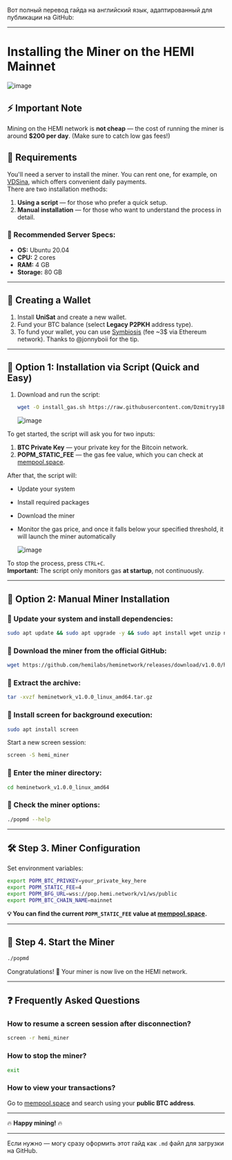Вот полный перевод гайда на английский язык, адаптированный для публикации на GitHub:

---

# Installing the Miner on the HEMI Mainnet
![image](https://github.com/user-attachments/assets/a5f04dd4-2f30-4d51-93f1-7c71e7e6197d)

## ⚡ Important Note
Mining on the HEMI network is **not cheap** — the cost of running the miner is around **$200 per day**. (Make sure to catch low gas fees!)

## 📌 Requirements
You'll need a server to install the miner. You can rent one, for example, on [VDSina](https://www.vdsina.com/?partner=dd4tc21l55), which offers convenient daily payments.  
There are two installation methods:  
1. **Using a script** — for those who prefer a quick setup.  
2. **Manual installation** — for those who want to understand the process in detail.

### 🔧 Recommended Server Specs:
- **OS:** Ubuntu 20.04  
- **CPU:** 2 cores  
- **RAM:** 4 GB  
- **Storage:** 80 GB  

---

## 🚀 Creating a Wallet

1. Install **UniSat** and create a new wallet.
2. Fund your BTC balance (select **Legacy P2PKH** address type).
3. To fund your wallet, you can use [Symbiosis](https://app.symbiosis.finance/) (fee ~3$ via Ethereum network). Thanks to @jonnyboii for the tip.

---

## 🔧 Option 1: Installation via Script (Quick and Easy)

1. Download and run the script:
   ```bash
   wget -O install_gas.sh https://raw.githubusercontent.com/Dzmitryy1812/Miner-POP-HEMI-mainnet-/refs/heads/main/install%2Bgas.sh && chmod +x install_gas.sh && ./install_gas.sh
   ```

   ![image](https://github.com/user-attachments/assets/96b322fd-3042-460a-87a6-4cab4fbaeab3)

To get started, the script will ask you for two inputs:

1. **BTC Private Key** — your private key for the Bitcoin network.
2. **POPM_STATIC_FEE** — the gas fee value, which you can check at [mempool.space](https://mempool.space).

After that, the script will:
- Update your system
- Install required packages
- Download the miner
- Monitor the gas price, and once it falls below your specified threshold, it will launch the miner automatically

   ![image](https://github.com/user-attachments/assets/8c4d9e3b-0cca-46c6-bb1e-a6114a57edb4)

To stop the process, press `CTRL+C`.  
**Important:** The script only monitors gas **at startup**, not continuously.

---

## 🔧 Option 2: Manual Miner Installation

### 🔹 Update your system and install dependencies:
```sh
sudo apt update && sudo apt upgrade -y && sudo apt install wget unzip nano curl -y
```

### 🔹 Download the miner from the official GitHub:
```sh
wget https://github.com/hemilabs/heminetwork/releases/download/v1.0.0/heminetwork_v1.0.0_linux_amd64.tar.gz
```

### 🔹 Extract the archive:
```sh
tar -xvzf heminetwork_v1.0.0_linux_amd64.tar.gz
```

### 🔹 Install **screen** for background execution:
```sh
sudo apt install screen
```

Start a new screen session:
```sh
screen -S hemi_miner
```

### 🔹 Enter the miner directory:
```sh
cd heminetwork_v1.0.0_linux_amd64
```

### 🔹 Check the miner options:
```sh
./popmd --help
```

---

## 🛠️ Step 3. Miner Configuration

Set environment variables:
```sh
export POPM_BTC_PRIVKEY=your_private_key_here
export POPM_STATIC_FEE=4
export POPM_BFG_URL=wss://pop.hemi.network/v1/ws/public
export POPM_BTC_CHAIN_NAME=mainnet
```

**💡 You can find the current `POPM_STATIC_FEE` value at [mempool.space](https://mempool.space).**

---

## 🚴 Step 4. Start the Miner
```sh
./popmd
```

Congratulations! 🎉 Your miner is now live on the HEMI network.

---

## ❓ Frequently Asked Questions

### How to resume a screen session after disconnection?
```sh
screen -r hemi_miner
```

### How to stop the miner?
```sh
exit
```

### How to view your transactions?

Go to [mempool.space](https://mempool.space) and search using your **public BTC address**.

---

🔥 **Happy mining!** 🔥

---

Если нужно — могу сразу оформить этот гайд как `.md` файл для загрузки на GitHub.
